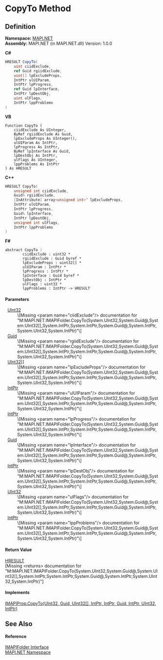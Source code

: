 # CopyTo Method




## Definition
**Namespace:** <a href="5bef4637-66f8-16d4-e5f4-4d0da57a1538.md">MAPI.NET</a>  
**Assembly:** MAPI.NET (in MAPI.NET.dll) Version: 1.0.0

**C#**
``` C#
HRESULT CopyTo(
	uint ciidExclude,
	ref Guid rgiidExclude,
	uint[] lpExcludeProps,
	IntPtr ulUIParam,
	IntPtr lpProgress,
	ref Guid lpInterface,
	IntPtr lpDestObj,
	uint ulFlags,
	IntPtr lppProblems
)
```
**VB**
``` VB
Function CopyTo ( 
	ciidExclude As UInteger,
	ByRef rgiidExclude As Guid,
	lpExcludeProps As UInteger(),
	ulUIParam As IntPtr,
	lpProgress As IntPtr,
	ByRef lpInterface As Guid,
	lpDestObj As IntPtr,
	ulFlags As UInteger,
	lppProblems As IntPtr
) As HRESULT
```
**C++**
``` C++
HRESULT CopyTo(
	unsigned int ciidExclude, 
	Guid% rgiidExclude, 
	[InAttribute] array<unsigned int>^ lpExcludeProps, 
	IntPtr ulUIParam, 
	IntPtr lpProgress, 
	Guid% lpInterface, 
	IntPtr lpDestObj, 
	unsigned int ulFlags, 
	IntPtr lppProblems
)
```
**F#**
``` F#
abstract CopyTo : 
        ciidExclude : uint32 * 
        rgiidExclude : Guid byref * 
        lpExcludeProps : uint32[] * 
        ulUIParam : IntPtr * 
        lpProgress : IntPtr * 
        lpInterface : Guid byref * 
        lpDestObj : IntPtr * 
        ulFlags : uint32 * 
        lppProblems : IntPtr -> HRESULT 
```



#### Parameters
<dl><dt>  <a href="https://learn.microsoft.com/dotnet/api/system.uint32" target="_blank" rel="noopener noreferrer">UInt32</a></dt><dd>\[Missing &lt;param name="ciidExclude"/&gt; documentation for "M:MAPI.NET.IMAPIFolder.CopyTo(System.UInt32,System.Guid@,System.UInt32[],System.IntPtr,System.IntPtr,System.Guid@,System.IntPtr,System.UInt32,System.IntPtr)"\]</dd><dt>  <a href="https://learn.microsoft.com/dotnet/api/system.guid" target="_blank" rel="noopener noreferrer">Guid</a></dt><dd>\[Missing &lt;param name="rgiidExclude"/&gt; documentation for "M:MAPI.NET.IMAPIFolder.CopyTo(System.UInt32,System.Guid@,System.UInt32[],System.IntPtr,System.IntPtr,System.Guid@,System.IntPtr,System.UInt32,System.IntPtr)"\]</dd><dt>  <a href="https://learn.microsoft.com/dotnet/api/system.uint32" target="_blank" rel="noopener noreferrer">UInt32</a>[]</dt><dd>\[Missing &lt;param name="lpExcludeProps"/&gt; documentation for "M:MAPI.NET.IMAPIFolder.CopyTo(System.UInt32,System.Guid@,System.UInt32[],System.IntPtr,System.IntPtr,System.Guid@,System.IntPtr,System.UInt32,System.IntPtr)"\]</dd><dt>  <a href="https://learn.microsoft.com/dotnet/api/system.intptr" target="_blank" rel="noopener noreferrer">IntPtr</a></dt><dd>\[Missing &lt;param name="ulUIParam"/&gt; documentation for "M:MAPI.NET.IMAPIFolder.CopyTo(System.UInt32,System.Guid@,System.UInt32[],System.IntPtr,System.IntPtr,System.Guid@,System.IntPtr,System.UInt32,System.IntPtr)"\]</dd><dt>  <a href="https://learn.microsoft.com/dotnet/api/system.intptr" target="_blank" rel="noopener noreferrer">IntPtr</a></dt><dd>\[Missing &lt;param name="lpProgress"/&gt; documentation for "M:MAPI.NET.IMAPIFolder.CopyTo(System.UInt32,System.Guid@,System.UInt32[],System.IntPtr,System.IntPtr,System.Guid@,System.IntPtr,System.UInt32,System.IntPtr)"\]</dd><dt>  <a href="https://learn.microsoft.com/dotnet/api/system.guid" target="_blank" rel="noopener noreferrer">Guid</a></dt><dd>\[Missing &lt;param name="lpInterface"/&gt; documentation for "M:MAPI.NET.IMAPIFolder.CopyTo(System.UInt32,System.Guid@,System.UInt32[],System.IntPtr,System.IntPtr,System.Guid@,System.IntPtr,System.UInt32,System.IntPtr)"\]</dd><dt>  <a href="https://learn.microsoft.com/dotnet/api/system.intptr" target="_blank" rel="noopener noreferrer">IntPtr</a></dt><dd>\[Missing &lt;param name="lpDestObj"/&gt; documentation for "M:MAPI.NET.IMAPIFolder.CopyTo(System.UInt32,System.Guid@,System.UInt32[],System.IntPtr,System.IntPtr,System.Guid@,System.IntPtr,System.UInt32,System.IntPtr)"\]</dd><dt>  <a href="https://learn.microsoft.com/dotnet/api/system.uint32" target="_blank" rel="noopener noreferrer">UInt32</a></dt><dd>\[Missing &lt;param name="ulFlags"/&gt; documentation for "M:MAPI.NET.IMAPIFolder.CopyTo(System.UInt32,System.Guid@,System.UInt32[],System.IntPtr,System.IntPtr,System.Guid@,System.IntPtr,System.UInt32,System.IntPtr)"\]</dd><dt>  <a href="https://learn.microsoft.com/dotnet/api/system.intptr" target="_blank" rel="noopener noreferrer">IntPtr</a></dt><dd>\[Missing &lt;param name="lppProblems"/&gt; documentation for "M:MAPI.NET.IMAPIFolder.CopyTo(System.UInt32,System.Guid@,System.UInt32[],System.IntPtr,System.IntPtr,System.Guid@,System.IntPtr,System.UInt32,System.IntPtr)"\]</dd></dl>

#### Return Value
<a href="50596607-a328-ef10-6ea9-0448fbb7d197.md">HRESULT</a>  
\[Missing &lt;returns&gt; documentation for "M:MAPI.NET.IMAPIFolder.CopyTo(System.UInt32,System.Guid@,System.UInt32[],System.IntPtr,System.IntPtr,System.Guid@,System.IntPtr,System.UInt32,System.IntPtr)"\]

#### Implements
<a href="446da6c3-cf56-9eae-0067-556449bcbd5e.md">IMAPIProp.CopyTo(UInt32, Guid, UInt32[], IntPtr, IntPtr, Guid, IntPtr, UInt32, IntPtr)</a>  


## See Also


#### Reference
<a href="a5eb5918-6571-0710-67c7-a210d1ad706f.md">IMAPIFolder Interface</a>  
<a href="5bef4637-66f8-16d4-e5f4-4d0da57a1538.md">MAPI.NET Namespace</a>  
